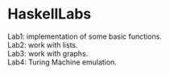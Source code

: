 # HaskellLabs
Lab1: implementation of some basic functions. <br />
Lab2: work with lists. <br />
Lab3: work with graphs. <br />
Lab4: Turing Machine emulation. <br />